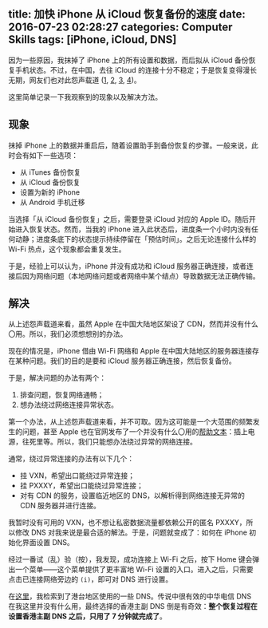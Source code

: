 title: 加快 iPhone 从 iCloud 恢复备份的速度
date: 2016-07-23 02:28:27
categories: Computer Skills
tags: [iPhone, iCloud, DNS]
---

因为一些原因，我抹掉了 iPhone 上的所有设置和数据，而后拟从 iCloud 备份恢复手机状态。不过，在中国，去往 iCloud 的连接十分不稳定；于是恢复变得漫长无期，网友们也对此怨声载道 ([1](http://zhidao.baidu.com/question/520262136139659405.html), [2](http://bbs.feng.com/read-htm-tid-9625160.html), [3](http://bbs.feng.com/read-htm-tid-5130836.html), [4](https://www.v2ex.com/t/158411))。

这里简单记录一下我观察到的现象以及解决方法。

<!-- more -->

## 现象

抹掉 iPhone 上的数据并重启后，随着设置助手到备份恢复的步骤。一般来说，此时会有如下一些选项：

* 从 iTunes 备份恢复
* 从 iCloud 备份恢复
* 设置为新的 iPhone
* 从 Android 手机迁移

当选择「从 iCloud 备份恢复」之后，需要登录 iCloud 对应的 Apple ID。随后开始进入恢复状态。然而，当我的 iPhone 进入此状态后，进度条一个小时内没有任何动静；进度条底下的状态提示持续停留在「预估时间」。之后无论连接什么样的 Wi-Fi 热点，这个现象都会重复发生。

于是，经验上可以认为，iPhone 并没有成功和 iCloud 服务器正确连接，或者连接后因为网络问题（本地网络问题或者网络中某个结点）导致数据无法正确传输。

## 解决

从上述怨声载道来看，虽然 Apple 在中国大陆地区架设了 CDN，然而并没有什么〇用。所以，我们必须想想别的办法。

现在的情况是，iPhone 借由 Wi-Fi 网络和 Apple 在中国大陆地区的服务器连接存在某种问题。我们的目的是要和 iCloud 服务器正确连接，然后恢复备份。

于是，解决问题的办法有两个：

1. 排查问题，恢复网络通畅；
2. 想办法绕过网络连接异常状态。

第一个办法，从上述怨声载道来看，并不可取。因为这可能是一个大范围的频繁发生的问题，甚至 Apple 也在官网发布了一个并没有什么〇用的[帮助文本](https://support.apple.com/zh-cn/HT204175)：插上电源，往死里等。所以，我们只能想办法绕过异常的网络连接。

通常，绕过异常连接的办法有以下几个：

* 挂 VXN，希望出口能绕过异常连接；
* 挂 PXXXY，希望出口能绕过异常连接；
* 对有 CDN 的服务，设置临近地区的 DNS，以解析得到网络连接无异常的 CDN 服务器并进行连接。

我暂时没有可用的 VXN，也不想让私密数据流量都依赖公开的匿名 PXXXY，所以修改 DNS 对我来说是最合适的解法。于是，问题就变成了：如何在 iPhone 初始化界面设置 DNS。

经过一番试（乱）验（按），我发现，成功连接上 Wi-Fi 之后，按下 Home 键会弹出一个菜单——这个菜单提供了更丰富地 Wi-Fi 设置的入口。进入之后，只需要点击已连接网络旁边的 `(i)`，即可对 DNS 进行设置。

在[这里](https://www.douban.com/note/41279837/)，我检索到了港台地区使用的一些 DNS。传说中很有效的中华电信 DNS 在我这里并没有什么用，最终选择的香港主副 DNS 倒是有奇效：**整个恢复过程在设置香港主副 DNS 之后，只用了 7 分钟就完成了**。

